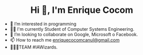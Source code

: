 <h1 align="center">Hi 👋, I'm Enrique Cocom</h1>

- 👀 I’m interested in programming
- 👨‍💻 I'm currently Student of Computer Systems Engineering.
- 💞️ I’m looking to collaborate on Google, Microsoft o Facebook.
- 📫 How to reach me enriquecocomcanul@gmail.com
- 🧙‍♂️✨TEAM #IAWizards.
<!--
**EnriqueCocom/enriquecocom** is a ✨ _special_ ✨ repository because its `README.md` (this file) appears on your GitHub profile.
-->
